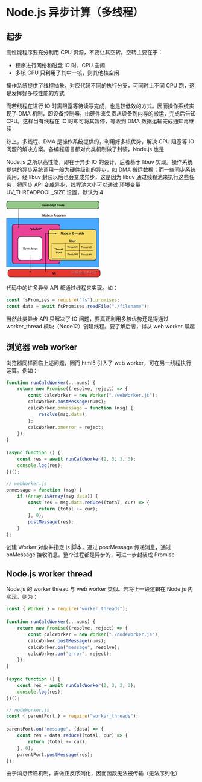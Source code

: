 # Node.js 异步计算（多线程）

## 起步

高性能程序要充分利用 CPU 资源，不要让其空转。空转主要在于：

- 程序进行网络和磁盘 IO 时，CPU 空闲
- 多核 CPU 只利用了其中一核，则其他核空闲

操作系统提供了线程抽象，对应代码不同的执行分支，可同时上不同 CPU 跑，这是发挥好多核性能的方式

而若线程在进行 IO 时需阻塞等待读写完成，也是较低效的方式。因而操作系统实现了 DMA 机制，即设备控制器，由硬件来负责从设备到内存的搬运，完成后告知 CPU。这样当有线程在 IO 时即可将其暂停，等收到 DMA 数据运输完成通知再继续

综上，多线程、DMA 是操作系统提供的，利用好多核优势，解决 CPU 阻塞等 IO 问题的解决方案。各编程语言都对此类机制做了封装，Node.js 也是

Node.js 之所以高性能，即在于异步 IO 的设计，后者基于 libuv 实现。操作系统提供的异步系统调用一般为硬件级别的异步，如 DMA 搬运数据；而一些同步系统调用，经 libuv 封装以后也会变成异步，这是因为 libuv 通过线程池来执行这些任务，将同步 API 变成异步，线程池大小可以通过 环境变量 UV_THREADPOOL_SIZE 设置，默认为 4

![](./assets/threadpool-size.png)

代码中的许多异步 API 都通过线程来实现。如：

```js
const fsPromises = require("fs").promises;
const data = await fsPromises.readFile("./filename");
```

当然此类异步 API 只解决了 IO 问题，要真正利用多核优势还是得通过 worker_thread 模块（Node12）创建线程。要了解后者，得从 web worker 聊起

## 浏览器 web worker

浏览器同样面临上述问题，因而 html5 引入了 web worker，可在另一线程执行运算。例如：

```js
function runCalcWorker(...nums) {
	return new Promise((resolve, reject) => {
		const calcWorker = new Worker("./webWorker.js");
		calcWorker.postMessage(nums);
		calcWorker.onmessage = function (msg) {
			resolve(msg.data);
		};
		calcWorker.onerror = reject;
	});
}

(async function () {
	const res = await runCalcWorker(2, 3, 3, 3);
	console.log(res);
})();
```

```js
// webWorker.js
onmessage = function (msg) {
	if (Array.isArray(msg.data)) {
		const res = msg.data.reduce((total, cur) => {
			return (total += cur);
		}, 0);
		postMessage(res);
	}
};
```

创建 Worker 对象并指定 js 脚本，通过 postMessage 传递消息，通过 onMessage 接收消息。整个过程都是异步的，可进一步封装成 Promise

## Node.js worker thread

Node.js 的 worker thread 与 web worker 类似。若将上一段逻辑在 Node.js 内实现，则为：

```js
const { Worker } = require("worker_threads");

function runCalcWorker(...nums) {
	return new Promise((resolve, reject) => {
		const calcWorker = new Worker("./nodeWorker.js");
		calcWorker.postMessage(nums);
		calcWorker.on("message", resolve);
		calcWorker.on("error", reject);
	});
}

(async function () {
	const res = await runCalcWorker(2, 3, 3, 3);
	console.log(res);
})();
```

```js
// nodeWorker.js
const { parentPort } = require("worker_threads");

parentPort.on("message", (data) => {
	const res = data.reduce((total, cur) => {
		return (total += cur);
	}, 0);
	parentPort.postMessage(res);
});
```

由于消息传递机制，需做正反序列化，因而函数无法被传输（无法序列化）
